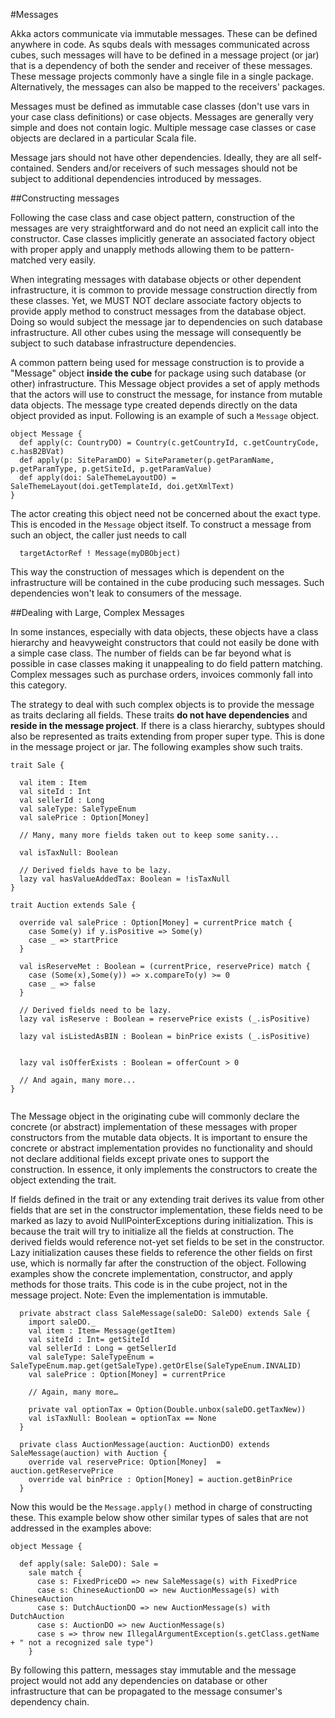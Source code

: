 #Messages

Akka actors communicate via immutable messages. These can be defined anywhere in code. As squbs deals with messages communicated across cubes, such messages will have to be defined in a message project (or jar) that is a dependency of both the sender and receiver of these messages. These message projects commonly have a single file in a single package. Alternatively, the messages can also be mapped to the receivers' packages.

Messages must be defined as immutable case classes (don't use vars in your case class definitions) or case objects. Messages are generally very simple and does not contain logic. Multiple message case classes or case objects are declared in a particular Scala file.

Message jars should not have other dependencies. Ideally, they are all self-contained. Senders and/or receivers of such messages should not be subject to additional dependencies introduced by messages.

##Constructing messages

Following the case class and case object pattern, construction of the messages are very straightforward and do not need an explicit call into the constructor. Case classes implicitly generate an associated factory object with proper apply and unapply methods allowing them to be pattern-matched very easily.

When integrating messages with database objects or other dependent infrastructure, it is common to provide message construction directly from these classes. Yet, we MUST NOT declare associate factory objects to provide apply method to construct messages from the database object. Doing so would subject the message jar to dependencies on such database infrastructure. All other cubes using the message will consequently be subject to such database infrastructure dependencies.

A common pattern being used for message construction is to provide a "Message" object **inside the cube** for package using such database (or other) infrastructure. This Message object provides a set of apply methods that the actors will use to construct the message, for instance from mutable data objects. The message type created depends directly on the data object provided as input. Following is an example of such a `Message` object.

```
object Message {
  def apply(c: CountryDO) = Country(c.getCountryId, c.getCountryCode, c.hasB2BVat)
  def apply(p: SiteParamDO) = SiteParameter(p.getParamName, p.getParamType, p.getSiteId, p.getParamValue)
  def apply(doi: SaleThemeLayoutDO) = SaleThemeLayout(doi.getTemplateId, doi.getXmlText)
}
```

The actor creating this object need not be concerned about the exact type. This is encoded in the `Message` object itself. To construct a message from such an object, the caller just needs to call

```
  targetActorRef ! Message(myDBObject)
```

This way the construction of messages which is dependent on the infrastructure will be contained in the cube producing such messages. Such dependencies won't leak to consumers of the message.

##Dealing with Large, Complex Messages

In some instances, especially with data objects, these objects have a class hierarchy and heavyweight constructors that could not easily be done with a simple case class. The number of fields can be far beyond what is possible in case classes making it unappealing to do field pattern matching. Complex messages such as purchase orders, invoices commonly fall into this category.

The strategy to deal with such complex objects is to provide the message as traits declaring all fields. These traits **do not have dependencies** and **reside in the message project**. If there is a class hierarchy, subtypes should also be represented as traits extending from proper super type. This is done in the message project or jar. The following examples show such traits.

```
trait Sale {

  val item : Item
  val siteId : Int
  val sellerId : Long
  val saleType: SaleTypeEnum
  val salePrice : Option[Money]
  
  // Many, many more fields taken out to keep some sanity...
  
  val isTaxNull: Boolean

  // Derived fields have to be lazy.
  lazy val hasValueAddedTax: Boolean = !isTaxNull
}
```

```  
trait Auction extends Sale {

  override val salePrice : Option[Money] = currentPrice match {
    case Some(y) if y.isPositive => Some(y)
    case _ => startPrice
  }

  val isReserveMet : Boolean = (currentPrice, reservePrice) match {
    case (Some(x),Some(y)) => x.compareTo(y) >= 0
    case _ => false
  }

  // Derived fields need to be lazy.
  lazy val isReserve : Boolean = reservePrice exists (_.isPositive)

  lazy val isListedAsBIN : Boolean = binPrice exists (_.isPositive)


  lazy val isOfferExists : Boolean = offerCount > 0
  
  // And again, many more...
}
  
```

The Message object in the originating cube will commonly declare the concrete (or abstract) implementation of these messages with proper constructors from the mutable data objects. It is important to ensure the concrete or abstract implementation provides no functionality and should not declare additional fields except private ones to support the construction. In essence, it only implements the constructors to create the object extending the trait.

If fields defined in the trait or any extending trait derives its value from other fields that are set in the constructor implementation, these fields need to be marked as lazy to avoid NullPointerExceptions during initialization. This is because the trait will try to initialize all the fields at construction. The derived fields would reference not-yet set fields to be set in the constructor. Lazy initialization causes these fields to reference the other fields on first use, which is normally far after the construction of the object. Following examples show the concrete implementation, constructor, and apply methods for those traits. This code is in the cube project, not in the message project. Note: Even the implementation is immutable.

```
  private abstract class SaleMessage(saleDO: SaleDO) extends Sale {
    import saleDO._
    val item : Item= Message(getItem)
    val siteId : Int= getSiteId
    val sellerId : Long = getSellerId
    val saleType: SaleTypeEnum = SaleTypeEnum.map.get(getSaleType).getOrElse(SaleTypeEnum.INVALID)
    val salePrice : Option[Money] = currentPrice
    
    // Again, many more…
    
    private val optionTax = Option(Double.unbox(saleDO.getTaxNew)) 
    val isTaxNull: Boolean = optionTax == None
  }
```

```
  private class AuctionMessage(auction: AuctionDO) extends SaleMessage(auction) with Auction {
    override val reservePrice: Option[Money]  = auction.getReservePrice
    override val binPrice : Option[Money] = auction.getBinPrice
  }

```

Now this would be the `Message.apply()`  method in charge of constructing these. This example below show other similar types of sales that are not addressed in the examples above:

```
object Message {

  def apply(sale: SaleDO): Sale =
    sale match {
      case s: FixedPriceDO => new SaleMessage(s) with FixedPrice
      case s: ChineseAuctionDO => new AuctionMessage(s) with ChineseAuction
      case s: DutchAuctionDO => new AuctionMessage(s) with DutchAuction
      case s: AuctionDO => new AuctionMessage(s)
      case s => throw new IllegalArgumentException(s.getClass.getName + " not a recognized sale type")
    }
```

By following this pattern, messages stay immutable and the message project would not add any dependencies on database or other infrastructure that can be propagated to the message consumer's dependency chain.